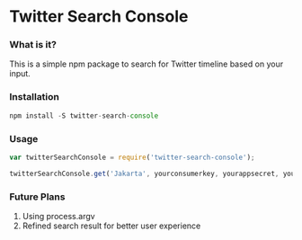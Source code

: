 # Twitter Search Console

### What is it?
This is a simple npm package to search for Twitter timeline based on your input.

### Installation
```javascript
npm install -S twitter-search-console
```

### Usage
```javascript
var twitterSearchConsole = require('twitter-search-console');

twitterSearchConsole.get('Jakarta', yourconsumerkey, yourappsecret, yourusertoken, yourusersecret); // Jakarta is your search term
```

### Future Plans
1. Using process.argv
2. Refined search result for better user experience